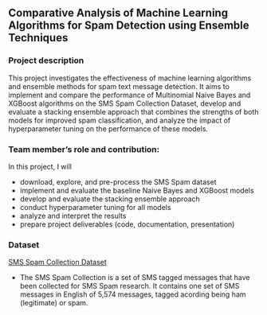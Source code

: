 ## Comparative Analysis of Machine Learning Algorithms for Spam Detection using Ensemble Techniques

### Project description
This project investigates the effectiveness of machine learning algorithms and ensemble methods for spam text message detection. It aims to implement and compare the performance of Multinomial Naive Bayes and XGBoost algorithms on the SMS Spam Collection Dataset, develop and evaluate a stacking ensemble approach that combines the strengths of both models for improved spam classification, and analyze the impact of hyperparameter tuning on the performance of these models.

### Team member’s role and contribution:
In this project, I will 
* download, explore, and pre-process the SMS Spam dataset
* implement and evaluate the baseline Naive Bayes and XGBoost models
* develop and evaluate the stacking ensemble approach
* conduct hyperparameter tuning for all models
* analyze and interpret the results
* prepare project deliverables (code, documentation, presentation)

### Dataset
[SMS Spam Collection Dataset](https://www.kaggle.com/datasets/uciml/sms-spam-collection-dataset)
* The SMS Spam Collection is a set of SMS tagged messages that have been collected for SMS Spam research. It contains one set of SMS messages in English of 5,574 messages, tagged acording being ham (legitimate) or spam.
